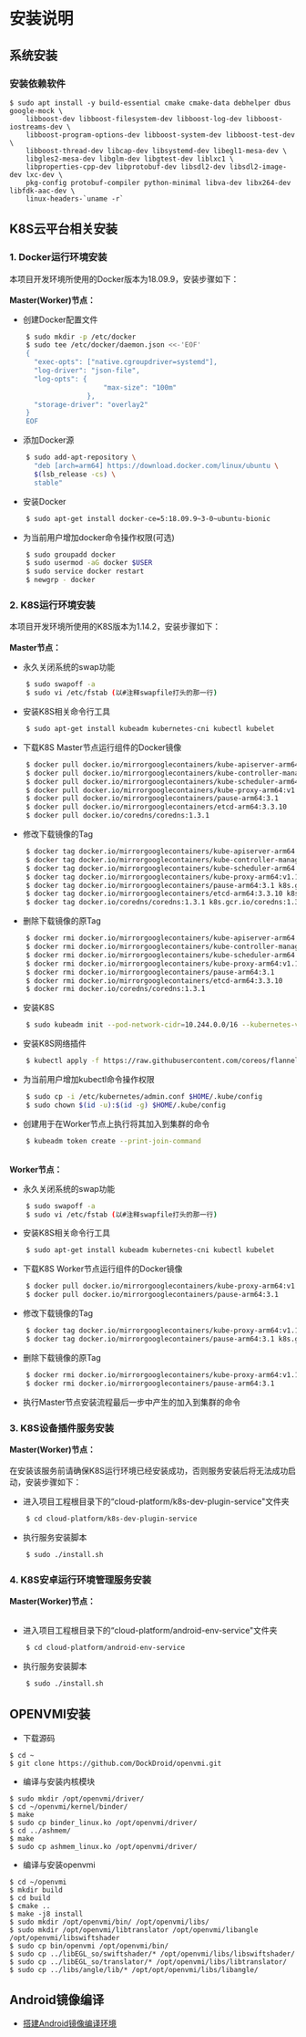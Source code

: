 # 安装说明
## 系统安装
### 安装依赖软件
```
$ sudo apt install -y build-essential cmake cmake-data debhelper dbus google-mock \
    libboost-dev libboost-filesystem-dev libboost-log-dev libboost-iostreams-dev \
    libboost-program-options-dev libboost-system-dev libboost-test-dev \
    libboost-thread-dev libcap-dev libsystemd-dev libegl1-mesa-dev \
    libgles2-mesa-dev libglm-dev libgtest-dev liblxc1 \
    libproperties-cpp-dev libprotobuf-dev libsdl2-dev libsdl2-image-dev lxc-dev \
    pkg-config protobuf-compiler python-minimal libva-dev libx264-dev libfdk-aac-dev \
    linux-headers-`uname -r`
```
## K8S云平台相关安装
### 1. Docker运行环境安装
本项目开发环境所使用的Docker版本为18.09.9，安装步骤如下：<br><br>
**Master(Worker)节点：**
- 创建Docker配置文件
```bash
    $ sudo mkdir -p /etc/docker
    $ sudo tee /etc/docker/daemon.json <<-'EOF'
    {
      "exec-opts": ["native.cgroupdriver=systemd"],
      "log-driver": "json-file",
      "log-opts": {
                       "max-size": "100m"
                   },
      "storage-driver": "overlay2"
    }
    EOF
```
- 添加Docker源
```bash
    $ sudo add-apt-repository \
      "deb [arch=arm64] https://download.docker.com/linux/ubuntu \
      $(lsb_release -cs) \
      stable"
```
- 安装Docker
```bash
    $ sudo apt-get install docker-ce=5:18.09.9~3-0~ubuntu-bionic
```
- 为当前用户增加docker命令操作权限(可选)
```bash
    $ sudo groupadd docker
    $ sudo usermod -aG docker $USER
    $ sudo service docker restart
    $ newgrp - docker
```
### 2. K8S运行环境安装
本项目开发环境所使用的K8S版本为1.14.2，安装步骤如下：<br><br>
**Master节点：**
- 永久关闭系统的swap功能 
```bash
    $ sudo swapoff -a
    $ sudo vi /etc/fstab (以#注释swapfile打头的那一行)
```
- 安装K8S相关命令行工具
```bash
    $ sudo apt-get install kubeadm kubernetes-cni kubectl kubelet
```
- 下载K8S Master节点运行组件的Docker镜像
```bash
    $ docker pull docker.io/mirrorgooglecontainers/kube-apiserver-arm64:v1.14.2 
    $ docker pull docker.io/mirrorgooglecontainers/kube-controller-manager-arm64:v1.14.2 
    $ docker pull docker.io/mirrorgooglecontainers/kube-scheduler-arm64:v1.14.2 
    $ docker pull docker.io/mirrorgooglecontainers/kube-proxy-arm64:v1.14.2 
    $ docker pull docker.io/mirrorgooglecontainers/pause-arm64:3.1 
    $ docker pull docker.io/mirrorgooglecontainers/etcd-arm64:3.3.10 
    $ docker pull docker.io/coredns/coredns:1.3.1
```
- 修改下载镜像的Tag
```bash
    $ docker tag docker.io/mirrorgooglecontainers/kube-apiserver-arm64:v1.14.2 k8s.gcr.io/kube-apiserver:v1.14.2 
    $ docker tag docker.io/mirrorgooglecontainers/kube-controller-manager-arm64:v1.14.2 k8s.gcr.io/kube-controller-manager:v1.14.2 
    $ docker tag docker.io/mirrorgooglecontainers/kube-scheduler-arm64:v1.14.2 k8s.gcr.io/kube-scheduler:v1.14.2 
    $ docker tag docker.io/mirrorgooglecontainers/kube-proxy-arm64:v1.14.2 k8s.gcr.io/kube-proxy:v1.14.2 
    $ docker tag docker.io/mirrorgooglecontainers/pause-arm64:3.1 k8s.gcr.io/pause:3.1 
    $ docker tag docker.io/mirrorgooglecontainers/etcd-arm64:3.3.10 k8s.gcr.io/etcd:3.3.10 
    $ docker tag docker.io/coredns/coredns:1.3.1 k8s.gcr.io/coredns:1.3.1
```
- 删除下载镜像的原Tag
```bash
    $ docker rmi docker.io/mirrorgooglecontainers/kube-apiserver-arm64:v1.14.2 
    $ docker rmi docker.io/mirrorgooglecontainers/kube-controller-manager-arm64:v1.14.2 
    $ docker rmi docker.io/mirrorgooglecontainers/kube-scheduler-arm64:v1.14.2 
    $ docker rmi docker.io/mirrorgooglecontainers/kube-proxy-arm64:v1.14.2 
    $ docker rmi docker.io/mirrorgooglecontainers/pause-arm64:3.1 
    $ docker rmi docker.io/mirrorgooglecontainers/etcd-arm64:3.3.10 
    $ docker rmi docker.io/coredns/coredns:1.3.1
```
- 安装K8S
```bash
    $ sudo kubeadm init --pod-network-cidr=10.244.0.0/16 --kubernetes-version=v1.14.2  
````
- 安装K8S网络插件
```bash
    $ kubectl apply -f https://raw.githubusercontent.com/coreos/flannel/master/Documentation/kube-flannel.yml
```
- 为当前用户增加kubectl命令操作权限
```bash
    $ sudo cp -i /etc/kubernetes/admin.conf $HOME/.kube/config
    $ sudo chown $(id -u):$(id -g) $HOME/.kube/config
```
- 创建用于在Worker节点上执行将其加入到集群的命令
```bash
    $ kubeadm token create --print-join-command	
```
<br>**Worker节点：**
- 永久关闭系统的swap功能 
```bash
    $ sudo swapoff -a
    $ sudo vi /etc/fstab (以#注释swapfile打头的那一行)
```
- 安装K8S相关命令行工具 
```bash
    $ sudo apt-get install kubeadm kubernetes-cni kubectl kubelet
```
- 下载K8S Worker节点运行组件的Docker镜像
```bash
    $ docker pull docker.io/mirrorgooglecontainers/kube-proxy-arm64:v1.14.2 
    $ docker pull docker.io/mirrorgooglecontainers/pause-arm64:3.1 
```
- 修改下载镜像的Tag
```bash
    $ docker tag docker.io/mirrorgooglecontainers/kube-proxy-arm64:v1.14.2 k8s.gcr.io/kube-proxy:v1.14.2 
    $ docker tag docker.io/mirrorgooglecontainers/pause-arm64:3.1 k8s.gcr.io/pause:3.1 
```
- 删除下载镜像的原Tag
```bash
    $ docker rmi docker.io/mirrorgooglecontainers/kube-proxy-arm64:v1.14.2 
    $ docker rmi docker.io/mirrorgooglecontainers/pause-arm64:3.1 
```
- 执行Master节点安装流程最后一步中产生的加入到集群的命令

### 3. K8S设备插件服务安装
**Master(Worker)节点：**<br><br>
在安装该服务前请确保K8S运行环境已经安装成功，否则服务安装后将无法成功启动，安装步骤如下：
- 进入项目工程根目录下的“cloud-platform/k8s-dev-plugin-service"文件夹
```bash
    $ cd cloud-platform/k8s-dev-plugin-service
```
- 执行服务安装脚本
```bash
    $ sudo ./install.sh
```

### 4. K8S安卓运行环境管理服务安装
**Master(Worker)节点：**<br><br>
- 进入项目工程根目录下的“cloud-platform/android-env-service"文件夹
```bash
    $ cd cloud-platform/android-env-service
```
- 执行服务安装脚本
```bash
    $ sudo ./install.sh
```
## OPENVMI安装
- 下载源码
```
$ cd ~
$ git clone https://github.com/DockDroid/openvmi.git
```
- 编译与安装内核模块
```
$ sudo mkdir /opt/openvmi/driver/
$ cd ~/openvmi/kernel/binder/
$ make
$ sudo cp binder_linux.ko /opt/openvmi/driver/
$ cd ../ashmem/
$ make
$ sudo cp ashmem_linux.ko /opt/openvmi/driver/
```
- 编译与安装openvmi
```
$ cd ~/openvmi
$ mkdir build
$ cd build
$ cmake ..
$ make -j8 install
$ sudo mkdir /opt/openvmi/bin/ /opt/openvmi/libs/
$ sudo mkdir /opt/openvmi/libtranslator /opt/openvmi/libangle /opt/openvmi/libswiftshader
$ sudo cp bin/openvmi /opt/openvmi/bin/
$ sudo cp ../libEGL_so/swiftshader/* /opt/openvmi/libs/libswiftshader/
$ sudo cp ../libEGL_so/translator/* /opt/openvmi/libs/libtranslator/
$ sudo cp ../libs/angle/lib/* /opt/opt/openvmi/libs/libangle/
```
## Android镜像编译
- [搭建Android镜像编译环境](搭建Android镜像编译环境.md)
